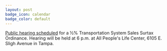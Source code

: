 ```yaml
---
layout: post
badge_icon: calendar
badge_color: default
---
```


[Public hearing scheduled](http://www.hillsboroughcounty.org/Calendar.aspx?EID=14830) for a ½% Transportation System Sales Surtax Ordinance. Hearing will be held at 6 p.m. at All People's Life Center, 6105 E. Sligh Avenue in Tampa.
